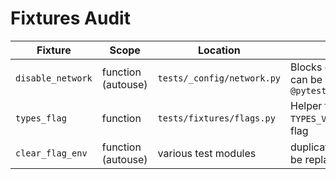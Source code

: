 # Fixtures Audit

| Fixture | Scope | Location | Notes |
|---------|-------|----------|-------|
| `disable_network` | function (autouse) | `tests/_config/network.py` | Blocks outbound network; can be bypassed with `@pytest.mark.enable_network` |
| `types_flag` | function | `tests/fixtures/flags.py` | Helper to set `TYPES_V2_ENABLED` feature flag |
| `clear_flag_env` | function (autouse) | various test modules | duplicated across files; can be replaced by `types_flag` |
